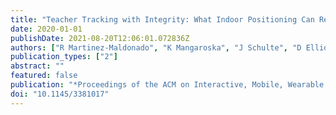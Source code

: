 ```yaml
---
title: "Teacher Tracking with Integrity: What Indoor Positioning Can Reveal about Instructional Proxemics"
date: 2020-01-01
publishDate: 2021-08-20T12:06:01.072836Z
authors: ["R Martinez-Maldonado", "K Mangaroska", "J Schulte", "D Elliott", "C Axisa", " ..."]
publication_types: ["2"]
abstract: ""
featured: false
publication: "*Proceedings of the ACM on Interactive, Mobile, Wearable and Ubiquitous łdots*"
doi: "10.1145/3381017"
---
```


